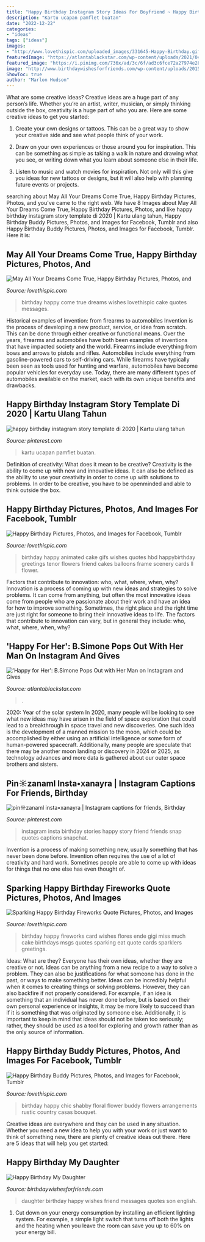 ```yaml
---
title: "Happy Birthday Instagram Story Ideas For Boyfriend ~ Happy Birthday Buddy Pictures, Photos, And Images For Facebook, Tumblr"
description: "Kartu ucapan pamflet buatan"
date: "2022-12-22"
categories:
- "ideas"
tags: ["ideas"]
images:
- "http://www.lovethispic.com/uploaded_images/331645-Happy-Birthday.gif"
featuredImage: "https://atlantablackstar.com/wp-content/uploads/2021/04/pjimage-2021-04-07T104517.558.jpg"
featured_image: "https://i.pinimg.com/736x/ad/3c/6f/ad3c6fce72a27974e286c6376b45ee28.jpg"
image: "http://www.birthdaywishesforfriends.com/wp-content/uploads/2015/07/happy-birthday-my-daughter.jpg"
ShowToc: true
author: "Marlon Hudson"
---
```



What are some creative ideas?
Creative ideas are a huge part of any person’s life. Whether you’re an artist, writer, musician, or simply thinking outside the box, creativity is a huge part of who you are. Here are some creative ideas to get you started:
1. Create your own designs or tattoos. This can be a great way to show your creative side and see what people think of your work.

2. Draw on your own experiences or those around you for inspiration. This can be something as simple as taking a walk in nature and drawing what you see, or writing down what you learn about someone else in their life.

3. Listen to music and watch movies for inspiration. Not only will this give you ideas for new tattoos or designs, but it will also help with planning future events or projects.


	

		
searching about May All Your Dreams Come True, Happy Birthday Pictures, Photos, and you've came to the right web. We have 8 Images about May All Your Dreams Come True, Happy Birthday Pictures, Photos, and like happy birthday instagram story template di 2020 | Kartu ulang tahun, Happy Birthday Buddy Pictures, Photos, and Images for Facebook, Tumblr and also Happy Birthday Buddy Pictures, Photos, and Images for Facebook, Tumblr. Here it is:
		
    
## May All Your Dreams Come True, Happy Birthday Pictures, Photos, And

<img loading=lazy src="https://cache.lovethispic.com/uploaded_images/351449-May-All-Your-Dreams-Come-True-Happy-Birthday.jpg" onerror="this.onerror=null;this.src='https://tse4.mm.bing.net/th?id=OIP.GeZEwZP32PQAiQ-jxKKYDwHaNK&amp;pid=15.1';" alt="May All Your Dreams Come True, Happy Birthday Pictures, Photos, and">

_Source: lovethispic.com_

>birthday happy come true dreams wishes lovethispic cake quotes messages. 

	

Historical examples of invention: from firearms to automobiles
Invention is the process of developing a new product, service, or idea from scratch. This can be done through either creative or functional means. Over the years, firearms and automobiles have both been examples of inventions that have impacted society and the world. Firearms include everything from bows and arrows to pistols and rifles. Automobiles include everything from gasoline-powered cars to self-driving cars. While firearms have typically been seen as tools used for hunting and warfare, automobiles have become popular vehicles for everyday use. Today, there are many different types of automobiles available on the market, each with its own unique benefits and drawbacks.

    
## Happy Birthday Instagram Story Template Di 2020 | Kartu Ulang Tahun

<img loading=lazy src="https://i.pinimg.com/736x/4f/ea/d0/4fead012912f9a68e049999743b70ed8.jpg" onerror="this.onerror=null;this.src='https://tse2.mm.bing.net/th?id=OIP.nGs7r48r4bid52p4tKL1kAHaNF&amp;pid=15.1';" alt="happy birthday instagram story template di 2020 | Kartu ulang tahun">

_Source: pinterest.com_

>kartu ucapan pamflet buatan. 

	

Definition of creativity: What does it mean to be creative?
Creativity is the ability to come up with new and innovative ideas. It can also be defined as the ability to use your creativity in order to come up with solutions to problems. In order to be creative, you have to be openminded and able to think outside the box.

    
## Happy Birthday Pictures, Photos, And Images For Facebook, Tumblr

<img loading=lazy src="http://www.lovethispic.com/uploaded_images/331645-Happy-Birthday.gif" onerror="this.onerror=null;this.src='https://tse3.mm.bing.net/th?id=OIP.8Bi_42ySYXkJZQoon4B1bwEADz&amp;pid=15.1';" alt="Happy Birthday Pictures, Photos, and Images for Facebook, Tumblr">

_Source: lovethispic.com_

>birthday happy animated cake gifs wishes quotes hbd happybirthday greetings tenor flowers friend cakes balloons frame scenery cards ll flower. 

	

Factors that contribute to innovation: who, what, where, when, why?
Innovation is a process of coming up with new ideas and strategies to solve problems. It can come from anything, but often the most innovative ideas come from people who are passionate about their work and have an idea for how to improve something. Sometimes, the right place and the right time are just right for someone to bring their innovative ideas to life. The factors that contribute to innovation can vary, but in general they include: who, what, where, when, why?

    
## &#039;Happy For Her&#039;: B.Simone Pops Out With Her Man On Instagram And Gives

<img loading=lazy src="https://atlantablackstar.com/wp-content/uploads/2021/04/pjimage-2021-04-07T104517.558.jpg" onerror="this.onerror=null;this.src='https://tse3.mm.bing.net/th?id=OIP.z0U1eYF1Ez6Svu31okquAgHaEK&amp;pid=15.1';" alt="&#039;Happy for Her&#039;: B.Simone Pops Out with Her Man on Instagram and Gives">

_Source: atlantablackstar.com_

>. 

	

2020: Year of the solar system
In 2020, many people will be looking to see what new ideas may have arisen in the field of space exploration that could lead to a breakthrough in space travel and new discoveries. One such idea is the development of a manned mission to the moon, which could be accomplished by either using an artificial intelligence or some form of human-powered spacecraft. Additionally, many people are speculate that there may be another moon landing or discovery in 2024 or 2025, as technology advances and more data is gathered about our outer space brothers and sisters.

    
## Pin☼zanaml Insta•xanayra | Instagram Captions For Friends, Birthday

<img loading=lazy src="https://i.pinimg.com/736x/ad/3c/6f/ad3c6fce72a27974e286c6376b45ee28.jpg" onerror="this.onerror=null;this.src='https://tse2.mm.bing.net/th?id=OIP.T9SeIpF6iYHjvsEd2Hv4cAHaNK&amp;pid=15.1';" alt="pin☼zanaml insta•xanayra | Instagram captions for friends, Birthday">

_Source: pinterest.com_

>instagram insta birthday stories happy story friend friends snap quotes captions snapchat. 

	

Invention is a process of making something new, usually something that has never been done before. Invention often requires the use of a lot of creativity and hard work. Sometimes people are able to come up with ideas for things that no one else has even thought of.

    
## Sparking Happy Birthday Fireworks Quote Pictures, Photos, And Images

<img loading=lazy src="http://www.lovethispic.com/uploaded_images/337519-Sparking-Happy-Birthday-Fireworks-Quote.jpg" onerror="this.onerror=null;this.src='https://tse2.mm.bing.net/th?id=OIP.dKSijURVqxrN4xKs0gYLsQAAAA&amp;pid=15.1';" alt="Sparking Happy Birthday Fireworks Quote Pictures, Photos, and Images">

_Source: lovethispic.com_

>birthday happy fireworks card wishes flores ende gigi miss much cake birthdays msgs quotes sparking eat quote cards sparklers greetings. 

	

Ideas: What are they?
Everyone has their own ideas, whether they are creative or not. Ideas can be anything from a new recipe to a way to solve a problem. They can also be justifications for what someone has done in the past, or ways to make something better. 
Ideas can be incredibly helpful when it comes to creating things or solving problems. However, they can also backfire if not properly considered. For example, if an idea is something that an individual has never done before, but is based on their own personal experience or insights, it may be more likely to succeed than if it is something that was originated by someone else. Additionally, it is important to keep in mind that ideas should not be taken too seriously; rather, they should be used as a tool for exploring and growth rather than as the only source of information.

    
## Happy Birthday Buddy Pictures, Photos, And Images For Facebook, Tumblr

<img loading=lazy src="http://www.lovethispic.com/uploaded_images/215147-Happy-Birthday-Buddy.jpg" onerror="this.onerror=null;this.src='https://tse2.mm.bing.net/th?id=OIP.xRKPd0VqRv0s1M3ti6TVzQHaKW&amp;pid=15.1';" alt="Happy Birthday Buddy Pictures, Photos, and Images for Facebook, Tumblr">

_Source: lovethispic.com_

>birthday happy chic shabby floral flower buddy flowers arrangements rustic country casas bouquet. 

	

Creative ideas are everywhere and they can be used in any situation. Whether you need a new idea to help you with your work or just want to think of something new, there are plenty of creative ideas out there. Here are 5 ideas that will help you get started: 

    
## Happy Birthday My Daughter

<img loading=lazy src="http://www.birthdaywishesforfriends.com/wp-content/uploads/2015/07/happy-birthday-my-daughter.jpg" onerror="this.onerror=null;this.src='https://tse4.mm.bing.net/th?id=OIP.yQNL7MYtOdC_dVxaJqHoPwHaKC&amp;pid=15.1';" alt="Happy Birthday My Daughter">

_Source: birthdaywishesforfriends.com_

>daughter birthday happy wishes friend messages quotes son english. 

	

1. Cut down on your energy consumption by installing an efficient lighting system. For example, a simple light switch that turns off both the lights and the heating when you leave the room can save you up to 60% on your energy bill.

